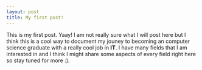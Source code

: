 ```yaml
---
layout: post
title: My first post!
---
```

This is my first post. Yaay! I am not really sure what I will post here but I think this is 
a cool way to document my jouney to becoming an computer science graduate with a really cool job in
 <b>IT</b>. I have many fields that I am interested in and I think I might share some aspects of every 
field right here so stay tuned for more :). 
